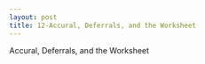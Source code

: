```yaml
---
layout: post
title: 12-Accural, Deferrals, and the Worksheet
--- 
```


Accural, Deferrals, and the Worksheet   
